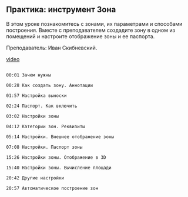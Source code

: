 ## Практика: инструмент Зона

В этом уроке познакомитесь с зонами, их параметрами и способами построения. Вместе с преподавателем создадите зону в одном из помещений и настроите отображение зоны и ее паспорта. 

Преподаватель: Иван Скибневский. 

[video](https://player.softculture.cc/embed/online/ARC/ARC_59.21.12_L6-12_Practice_Zone_Tool)

```chapters

00:01 Зачем нужны

00:28 Как создать зону. Аннотации

01:57 Настройка выноски

02:24 Паспорт. Как включить

03:02 Настройки зоны

04:12 Категории зон. Реквизиты

05:14 Настройки. Внешнее отображение зоны

07:08 Настройки. Паспорт зоны

15:26 Настройки зоны. Отображение в 3D

15:40 Настройки зоны. Вычисление площади

20:42 Другие настройки

20:57 Автоматическое построение зон

```